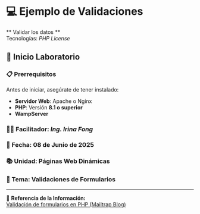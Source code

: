 # 💻 Ejemplo de Validaciones
** Validar los datos **  
Tecnologías: *PHP License*  

## 🚀 Inicio Laboratorio  

### 📋 Prerrequisitos  
Antes de iniciar, asegúrate de tener instalado:  
- **Servidor Web**: Apache o Nginx  
- **PHP**: Versión **8.1 o superior**  
- **WampServer**  

### 👩‍🏫 Facilitador: *Ing. Irina Fong*  
### 📅 Fecha: 08 de Junio de 2025  
### 📚 Unidad: Páginas Web Dinámicas  
### 📝 Tema: Validaciones de Formularios  

---

🔗 **Referencia de la Información:**  
[Validación de formularios en PHP (Mailtrap Blog)](https://mailtrap.io/blog/php-form-validation/#How-to-validate-a-form-in-PHP-using-script)  



